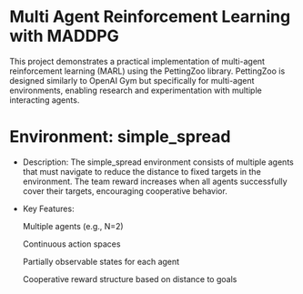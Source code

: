 # Multi Agent Reinforcement Learning with MADDPG
This project demonstrates a practical implementation of multi-agent reinforcement learning (MARL) using the PettingZoo library. PettingZoo is designed similarly to OpenAI Gym but specifically for multi-agent environments, enabling research and experimentation with multiple interacting agents.
# Environment: simple_spread
* Description:
    The simple_spread environment consists of multiple agents that must navigate to reduce the distance to fixed targets in the environment.
    The team reward increases when all agents successfully cover their targets, encouraging cooperative behavior.

* Key Features:

    Multiple agents (e.g., N=2)

    Continuous action spaces

    Partially observable states for each agent

    Cooperative reward structure based on distance to goals
